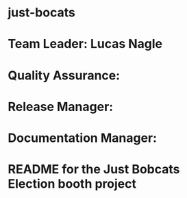 # just-bocats
# Team Leader: Lucas Nagle 
# Quality Assurance: 
# Release Manager:
# Documentation Manager: 
#
#
#
#
# README for the Just Bobcats Election booth project
